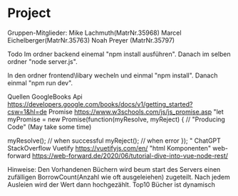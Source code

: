 # Project

Gruppen-Mitglieder:
Mike Lachmuth(MatrNr.35968)
Marcel Eichelberger(MatrNr.35763)
Noah Preyer (MatrNr.35797)


Todo
Im ordner backend einemal "npm install ausführen".
Danach im selben ordner "node server.js".

In den ordner frontend\libary wecheln und einmal "npm install".
Danach einmal "npm run dev".


Quellen
GoogleBooks Api https://developers.google.com/books/docs/v1/getting_started?csw=1&hl=de
Promise https://www.w3schools.com/js/js_promise.asp 
"let myPromise = new Promise(function(myResolve, myReject) {
// "Producing Code" (May take some time)

  myResolve(); // when successful
  myReject();  // when error
});
"
ChatGPT
StackOverflow
Vuetify https://vuetifyjs.com/en/
"html Komponenten" 
web-forward https://web-forward.de/2020/06/tutorial-dive-into-vue-node-rest/ 


Hinweise:
Den Vorhandenen Büchern wird beum start des Servers einen zufälligen BorrowCount(Anzahl wie oft ausgeleiehen) zugeteilt.
Nach jedem Ausleien wird der Wert dann hochgezählt.
Top10 Bücher ist dynamisch